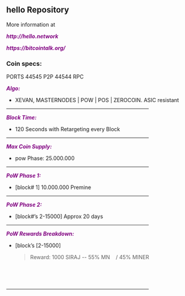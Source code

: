 <h2><strong>hello Repository</strong></h2>
<p>More information at 
<br><p><strong><span style="color: #800080;"><em>http://hello.network</em></span></strong></p>
<p><strong><span style="color: #800080;"><em>https://bitcointalk.org/</em></span></strong></p>
<h3><strong>Coin specs:</strong></h3>


PORTS 
44545 P2P
44544 RPC

<p><strong><span style="color: #800080;"><em>Algo:</em></span></strong></p>
<ul>
<li>XEVAN, MASTERNODES | POW | POS | ZEROCOIN. ASIC resistant</li>
</ul>
<hr style="width: 75%; color: rgb(151, 7, 11);">
<p><strong><span style="color: #800080;"><em>Block Time:</em></span></strong></p>
<ul>
<li>120 Seconds with Retargeting every Block</li>
</ul>
<hr style="width: 75%; color: rgb(151, 7, 11);">
<p><strong><span style="color: #800080;"><em>Max Coin Supply:</em></span></strong></p>
<ul>
<li>pow Phase: 25.000.000</li>
</ul>
<hr style="width: 75%; color: rgb(151, 7, 11);">
<p><strong><span style="color: #800080;"><em>PoW Phase 1:</em></span></strong></p>
<ul>
<li>[block# 1] 10.000.000  Premine </li>
</ul>
<hr style="width: 75%; color: rgb(151, 7, 11);">
<p><strong><span style="color: #800080;"><em>PoW Phase 2:</em></span></strong></p>
<ul>
<li>[block#&rsquo;s 2-15000] Approx 20 days</li>
</ul>
<hr style="width: 75%; color: rgb(151, 7, 11);">
<p><strong><span style="color: #800080;"><em>PoW Rewards Breakdown:</em></span></strong></p>
<ul>
<li>[block&rsquo;s [2-15000]<blockquote>Reward: 1000 SIRAJ -- 55% MN  &nbsp; &nbsp;/ 45% MINER</blockquote> </li>
</ul>
<br/>
<p>&nbsp;</p>
<p><hr style="width: 75%; color: rgb(151, 7, 11);"></p>
